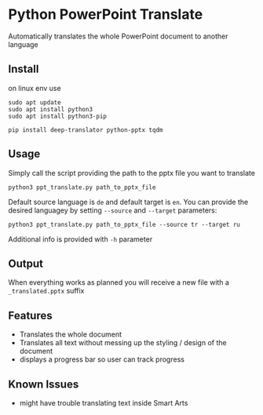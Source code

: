 # Python PowerPoint Translate
Automatically translates the whole PowerPoint document to another language

## Install
on linux env use

````
sudo apt update
sudo apt install python3
sudo apt install python3-pip

pip install deep-translator python-pptx tqdm
````

## Usage
Simply call the script providing the path to the pptx file you want to translate

````
python3 ppt_translate.py path_to_pptx_file
````

Default source language is `de` and default target is `en`. You can provide the desired languagey by setting `--source` and `--target` parameters:

````
python3 ppt_translate.py path_to_pptx_file --source tr --target ru
````

Additional info is provided with `-h` parameter

## Output
When everything works as planned you will receive a new file with a `_translated.pptx` suffix

## Features
- Translates the whole document
- Translates all text without messing up the styling / design of the document
- displays a progress bar so user can track progress

## Known Issues
- might have trouble translating text inside Smart Arts
